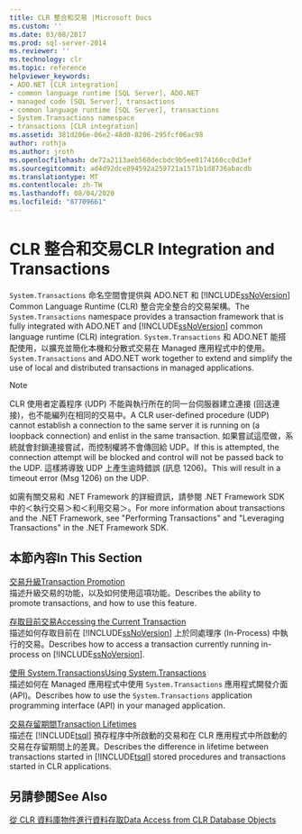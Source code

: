 ```yaml
---
title: CLR 整合和交易 |Microsoft Docs
ms.custom: ''
ms.date: 03/08/2017
ms.prod: sql-server-2014
ms.reviewer: ''
ms.technology: clr
ms.topic: reference
helpviewer_keywords:
- ADO.NET [CLR integration]
- common language runtime [SQL Server], ADO.NET
- managed code [SQL Server], transactions
- common language runtime [SQL Server], transactions
- System.Transactions namespace
- transactions [CLR integration]
ms.assetid: 381d206e-06e2-48d0-8206-295fcf06ac98
author: rothja
ms.author: jroth
ms.openlocfilehash: de72a2113aeb568decbdc9b5ee0174160cc0d3ef
ms.sourcegitcommit: ad4d92dce894592a259721a1571b1d8736abacdb
ms.translationtype: MT
ms.contentlocale: zh-TW
ms.lasthandoff: 08/04/2020
ms.locfileid: "87709661"
---
```

# <a name="clr-integration-and-transactions"></a><span data-ttu-id="b80b4-102">CLR 整合和交易</span><span class="sxs-lookup"><span data-stu-id="b80b4-102">CLR Integration and Transactions</span></span>
  <span data-ttu-id="b80b4-103">`System.Transactions` 命名空間會提供與 ADO.NET 和 [!INCLUDE[ssNoVersion](../../includes/ssnoversion-md.md)] Common Language Runtime (CLR) 整合完全整合的交易架構。</span><span class="sxs-lookup"><span data-stu-id="b80b4-103">The `System.Transactions` namespace provides a transaction framework that is fully integrated with ADO.NET and [!INCLUDE[ssNoVersion](../../includes/ssnoversion-md.md)] common language runtime (CLR) integration.</span></span> <span data-ttu-id="b80b4-104">`System.Transactions` 和 ADO.NET 能搭配使用，以擴充並簡化本機和分散式交易在 Managed 應用程式中的使用。</span><span class="sxs-lookup"><span data-stu-id="b80b4-104">`System.Transactions` and ADO.NET work together to extend and simplify the use of local and distributed transactions in managed applications.</span></span>  
  
> [!NOTE]  
>  <span data-ttu-id="b80b4-105">CLR 使用者定義程序 (UDP) 不能與執行所在的同一台伺服器建立連接 (回送連接)，也不能編列在相同的交易中。</span><span class="sxs-lookup"><span data-stu-id="b80b4-105">A CLR user-defined procedure (UDP) cannot establish a connection to the same server it is running on (a loopback connection) and enlist in the same transaction.</span></span> <span data-ttu-id="b80b4-106">如果嘗試這麼做，系統就會封鎖連接嘗試，而控制權將不會傳回給 UDP。</span><span class="sxs-lookup"><span data-stu-id="b80b4-106">If this is attempted, the connection attempt will be blocked and control will not be passed back to the UDP.</span></span> <span data-ttu-id="b80b4-107">這樣將導致 UDP 上產生逾時錯誤 (訊息 1206)。</span><span class="sxs-lookup"><span data-stu-id="b80b4-107">This will result in a timeout error (Msg 1206) on the UDP.</span></span>  
  
 <span data-ttu-id="b80b4-108">如需有關交易和 .NET Framework 的詳細資訊，請參閱 .NET Framework SDK 中的＜執行交易＞和＜利用交易＞。</span><span class="sxs-lookup"><span data-stu-id="b80b4-108">For more information about transactions and the .NET Framework, see "Performing Transactions" and "Leveraging Transactions" in the .NET Framework SDK.</span></span>  
  
## <a name="in-this-section"></a><span data-ttu-id="b80b4-109">本節內容</span><span class="sxs-lookup"><span data-stu-id="b80b4-109">In This Section</span></span>  
 [<span data-ttu-id="b80b4-110">交易升級</span><span class="sxs-lookup"><span data-stu-id="b80b4-110">Transaction Promotion</span></span>](transaction-promotion.md)  
 <span data-ttu-id="b80b4-111">描述升級交易的功能，以及如何使用這項功能。</span><span class="sxs-lookup"><span data-stu-id="b80b4-111">Describes the ability to promote transactions, and how to use this feature.</span></span>  
  
 [<span data-ttu-id="b80b4-112">存取目前交易</span><span class="sxs-lookup"><span data-stu-id="b80b4-112">Accessing the Current Transaction</span></span>](accessing-the-current-transaction.md)  
 <span data-ttu-id="b80b4-113">描述如何存取目前在 [!INCLUDE[ssNoVersion](../../includes/ssnoversion-md.md)] 上於同處理序 (In-Process) 中執行的交易。</span><span class="sxs-lookup"><span data-stu-id="b80b4-113">Describes how to access a transaction currently running in-process on [!INCLUDE[ssNoVersion](../../includes/ssnoversion-md.md)].</span></span>  
  
 [<span data-ttu-id="b80b4-114">使用 System.Transactions</span><span class="sxs-lookup"><span data-stu-id="b80b4-114">Using System.Transactions</span></span>](../native-client-ole-db-transactions/transactions.md)  
 <span data-ttu-id="b80b4-115">描述如何在 Managed 應用程式中使用 `System.Transactions` 應用程式開發介面 (API)。</span><span class="sxs-lookup"><span data-stu-id="b80b4-115">Describes how to use the `System.Transactions` application programming interface (API) in your managed application.</span></span>  
  
 [<span data-ttu-id="b80b4-116">交易存留期間</span><span class="sxs-lookup"><span data-stu-id="b80b4-116">Transaction Lifetimes</span></span>](transaction-lifetimes.md)  
 <span data-ttu-id="b80b4-117">描述在 [!INCLUDE[tsql](../../includes/tsql-md.md)] 預存程序中所啟動的交易和在 CLR 應用程式中所啟動的交易在存留期間上的差異。</span><span class="sxs-lookup"><span data-stu-id="b80b4-117">Describes the difference in lifetime between transactions started in [!INCLUDE[tsql](../../includes/tsql-md.md)] stored procedures and transactions started in CLR applications.</span></span>  
  
## <a name="see-also"></a><span data-ttu-id="b80b4-118">另請參閱</span><span class="sxs-lookup"><span data-stu-id="b80b4-118">See Also</span></span>  
 [<span data-ttu-id="b80b4-119">從 CLR 資料庫物件進行資料存取</span><span class="sxs-lookup"><span data-stu-id="b80b4-119">Data Access from CLR Database Objects</span></span>](../clr-integration/data-access/data-access-from-clr-database-objects.md)  
  
  
